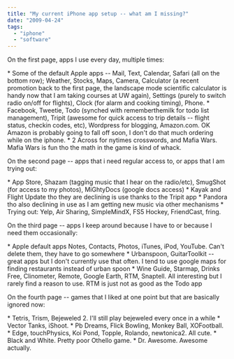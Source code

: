 ```yaml
---
title: "My current iPhone app setup -- what am I missing?"
date: "2009-04-24"
tags: 
  - "iphone"
  - "software"
---
```


On the first page, apps I use every day, multiple times:

\* Some of the default Apple apps -- Mail, Text, Calendar, Safari (all on the bottom row); Weather, Stocks, Maps, Camera, Calculator (a recent promotion back to the first page, the landscape mode scientific calculator is handy now that I am taking courses at UW again), Settings (purely to switch radio on/off for flights), Clock (for alarm and cooking timing), Phone. \* Facebook, Tweetie, Todo (synched with rememberthemilk for todo list management), Tripit (awesome for quick access to trip details -- flight status, checkin codes, etc), Wordpress for blogging, Amazon.com. OK Amazon is probably going to fall off soon, I don't do that much ordering while on the iphone. \* 2 Across for nytimes crosswords, and Mafia Wars. Mafia Wars is fun tho the math in the game is kind of whack.

On the second page -- apps that i need regular access to, or apps that I am trying out:

\* App Store, Shazam (tagging music that I hear on the radio/etc), SmugShot (for access to my photos), MiGhtyDocs (google docs access) \* Kayak and Flight Update tho they are declining is use thanks to the Tripit app \* Pandora tho also declining in use as I am getting new music via other mechanisms \* Trying out: Yelp, Air Sharing, SimpleMindX, FS5 Hockey, FriendCast, fring.

On the third page -- apps I keep around because I have to or because I need them occasionally:

\* Apple default apps Notes, Contacts, Photos, iTunes, iPod, YouTube. Can't delete them, they have to go somewhere \* Urbanspoon, GuitarToolkit -- great apps but I don't currently use that often. I tend to use google maps for finding restaurants instead of urban spoon \* Wine Guide, Starmap, Drinks Free, Clinometer, Remote, Google Earth, RTM, Snaptell. All interesting but I rarely find a reason to use. RTM is just not as good as the Todo app

On the fourth page -- games that I liked at one point but that are basically ignored now:

\* Tetris, Trism, Bejeweled 2. I'll still play bejeweled every once in a while \* Vector Tanks, iShoot. \* Pb Dreams, Flick Bowling, Monkey Ball, XOFootball. \* Edge, touchPhysics, Koi Pond, Topple, Rolando, newtonica2. All cute. \* Black and White. Pretty poor Othello game. \* Dr. Awesome. Awesome actually.
